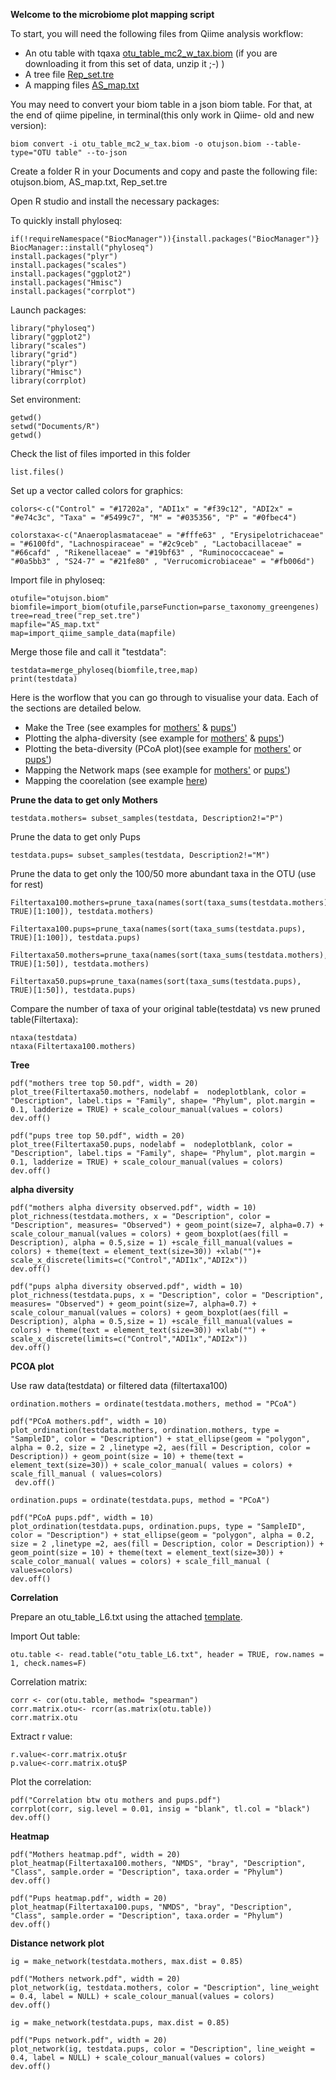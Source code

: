 **Welcome to the microbiome plot mapping script**

To start, you will need the following files from Qiime analysis workflow:

- An otu table with tqaxa [otu_table_mc2_w_tax.biom](./otujson.biom.zip) (if you are downloading it from this set of data, unzip it ;-) )
- A tree file [Rep_set.tre](./rep_set.tre)
- A mapping files [AS_map.txt](./AS_map.txt)

You may need to convert your biom table in a json biom table. For that, at the end of qiime pipeline, in terminal(this only work in Qiime- old and new version):
```
biom convert -i otu_table_mc2_w_tax.biom -o otujson.biom --table-type="OTU table" --to-json
```
Create a folder R in your Documents and copy and paste the following file: otujson.biom, AS_map.txt, Rep_set.tre

Open R studio and install the necessary packages:

To quickly install phyloseq:
```
if(!requireNamespace("BiocManager")){install.packages("BiocManager")} 
BiocManager::install("phyloseq")
install.packages("plyr")
install.packages("scales")
install.packages("ggplot2")
install.packages("Hmisc")
install.packages("corrplot")
```

Launch packages:
```
library("phyloseq")
library("ggplot2")
library("scales")
library("grid")
library("plyr")
library("Hmisc")
library(corrplot)
```

Set environment:

```
getwd()
setwd("Documents/R")
getwd()
```

Check the list of files imported in this folder
```
list.files()
```

Set up a vector called colors for graphics:
```
colors<-c("Control" = "#17202a", "ADI1x" = "#f39c12", "ADI2x" = "#e74c3c", "Taxa" = "#5499c7", "M" = "#035356", "P" = "#0fbec4")

colorstaxa<-c("Anaeroplasmataceae" = "#fffe63" , "Erysipelotrichaceae" = "#6100fd", "Lachnospiraceae" = "#2c9ceb" , "Lactobacillaceae" = "#66cafd" , "Rikenellaceae" = "#19bf63" , "Ruminococcaceae" = "#0a5bb3" , "S24-7" = "#21fe80" , "Verrucomicrobiaceae" = "#fb006d")
```
Import file in phyloseq:

```
otufile="otujson.biom"
biomfile=import_biom(otufile,parseFunction=parse_taxonomy_greengenes)
tree=read_tree("rep_set.tre")
mapfile="AS_map.txt" 
map=import_qiime_sample_data(mapfile)
```
Merge those file and call it "testdata":

```
testdata=merge_phyloseq(biomfile,tree,map)
print(testdata)
```

Here is the worflow that you can go through to visualise your data. Each of the sections are detailed below.

- Make the Tree (see examples for [mothers'](tree_mothers.pdf) & [pups'](tree_pups.pdf))
- Plotting the alpha-diversity (see example for [mothers'](../alpha_diversity_mothers.pdf) & [pups'](../alpha_diversity_pups.pdf))
- Plotting the beta-diversity (PCoA plot)(see example for [mothers'](../PCoA_mothers.pdf) or [pups'](../PCoA_pups.pdf))
- Mapping the Network maps (see example for [mothers'](../network_mothers.pdf) or [pups'](../network_pups.pdf))
- Mapping the coorelation (see example [here](Correlation_otu.pdf))

**Prune the data to get only Mothers**
```
testdata.mothers= subset_samples(testdata, Description2!="P")
```
Prune the data to get only Pups
```
testdata.pups= subset_samples(testdata, Description2!="M")
```

Prune the data to get only the 100/50 more abundant taxa in the OTU (use for rest)
```
Filtertaxa100.mothers=prune_taxa(names(sort(taxa_sums(testdata.mothers), TRUE)[1:100]), testdata.mothers)

Filtertaxa100.pups=prune_taxa(names(sort(taxa_sums(testdata.pups), TRUE)[1:100]), testdata.pups)

Filtertaxa50.mothers=prune_taxa(names(sort(taxa_sums(testdata.mothers), TRUE)[1:50]), testdata.mothers)

Filtertaxa50.pups=prune_taxa(names(sort(taxa_sums(testdata.pups), TRUE)[1:50]), testdata.pups)
```
Compare the number of taxa of your original table(testdata) vs new pruned  table(Filtertaxa):
```
ntaxa(testdata)
ntaxa(Filtertaxa100.mothers)
```

**Tree**
```
pdf("mothers tree top 50.pdf", width = 20)
plot_tree(Filtertaxa50.mothers, nodelabf =  nodeplotblank, color = "Description", label.tips = "Family", shape= "Phylum", plot.margin = 0.1, ladderize = TRUE) + scale_colour_manual(values = colors)
dev.off()
```
```
pdf("pups tree top 50.pdf", width = 20)
plot_tree(Filtertaxa50.pups, nodelabf =  nodeplotblank, color = "Description", label.tips = "Family", shape= "Phylum", plot.margin = 0.1, ladderize = TRUE) + scale_colour_manual(values = colors)
dev.off()
```
**alpha diversity**
```
pdf("mothers alpha diversity observed.pdf", width = 10)
plot_richness(testdata.mothers, x = "Description", color = "Description", measures= "Observed") + geom_point(size=7, alpha=0.7) + scale_colour_manual(values = colors) + geom_boxplot(aes(fill = Description), alpha = 0.5,size = 1) +scale_fill_manual(values = colors) + theme(text = element_text(size=30)) +xlab("")+      scale_x_discrete(limits=c("Control","ADI1x","ADI2x"))
dev.off()
```
```
pdf("pups alpha diversity observed.pdf", width = 10)
plot_richness(testdata.pups, x = "Description", color = "Description", measures= "Observed") + geom_point(size=7, alpha=0.7) + scale_colour_manual(values = colors) + geom_boxplot(aes(fill = Description), alpha = 0.5,size = 1) +scale_fill_manual(values = colors) + theme(text = element_text(size=30)) +xlab("") + scale_x_discrete(limits=c("Control","ADI1x","ADI2x"))
dev.off()
```

**PCOA plot**

Use raw data(testdata) or filtered data (filtertaxa100)
```
ordination.mothers = ordinate(testdata.mothers, method = "PCoA")
```
```
pdf("PCoA mothers.pdf", width = 10)
plot_ordination(testdata.mothers, ordination.mothers, type = "SampleID", color = "Description") + stat_ellipse(geom = "polygon", alpha = 0.2, size = 2 ,linetype =2, aes(fill = Description, color = Description)) + geom_point(size = 10) + theme(text = element_text(size=30)) + scale_color_manual( values = colors) + scale_fill_manual ( values=colors)
 dev.off()
```
```
ordination.pups = ordinate(testdata.pups, method = "PCoA")
```
```
pdf("PCoA pups.pdf", width = 10)
plot_ordination(testdata.pups, ordination.pups, type = "SampleID", color = "Description") + stat_ellipse(geom = "polygon", alpha = 0.2, size = 2 ,linetype =2, aes(fill = Description, color = Description)) + geom_point(size = 10) + theme(text = element_text(size=30)) + scale_color_manual( values = colors) + scale_fill_manual ( values=colors)
dev.off()
```
**Correlation**

Prepare an otu_table_L6.txt using the attached [template](otu_table_L6.txt).

Import Out table:
```
otu.table <- read.table("otu_table_L6.txt", header = TRUE, row.names = 1, check.names=F)
```
Correlation matrix:
```
corr <- cor(otu.table, method= "spearman")
corr.matrix.otu<- rcorr(as.matrix(otu.table))
corr.matrix.otu
```
Extract r value:
```
r.value<-corr.matrix.otu$r
p.value<-corr.matrix.otu$P
```

Plot the correlation:
```
pdf("Correlation btw otu mothers and pups.pdf")
corrplot(corr, sig.level = 0.01, insig = "blank", tl.col = "black")
dev.off()
```
**Heatmap**
```
pdf("Mothers heatmap.pdf", width = 20)
plot_heatmap(Filtertaxa100.mothers, "NMDS", "bray", "Description", "Class", sample.order = "Description", taxa.order = "Phylum")
dev.off()
```
```
pdf("Pups heatmap.pdf", width = 20)
plot_heatmap(Filtertaxa100.pups, "NMDS", "bray", "Description", "Class", sample.order = "Description", taxa.order = "Phylum")
dev.off()
```



**Distance network plot**

```
ig = make_network(testdata.mothers, max.dist = 0.85)
```
```
pdf("Mothers network.pdf", width = 20)
plot_network(ig, testdata.mothers, color = "Description", line_weight = 0.4, label = NULL) + scale_colour_manual(values = colors)
dev.off()
```
```
ig = make_network(testdata.pups, max.dist = 0.85)
```
```
pdf("Pups network.pdf", width = 20)
plot_network(ig, testdata.pups, color = "Description", line_weight = 0.4, label = NULL) + scale_colour_manual(values = colors)
dev.off()
```
